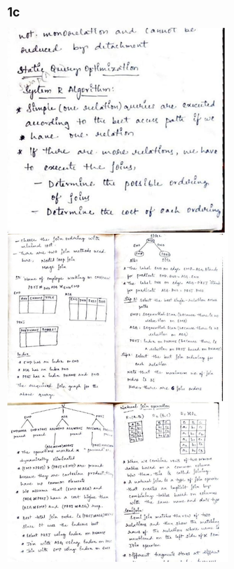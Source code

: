 # 1c
<!DOCTYPE html>
<html lang="en">
<head>
    <meta charset="UTF-8">
    <meta http-equiv="X-UA-Compatible" content="IE=edge">
    <meta name="viewport" content="width=device-width, initial-scale=1.0">
    <title>Document</title>
</head>
<body>
   
   <img src="1 (3).jpeg" alt=""><br>
   <img src="1 (5).jpeg" alt=""><br>
   <img src="1 (4).jpeg" alt=""><br>
  
 
  
 
   

   
   
   
   
    
   
</body>
</html>
